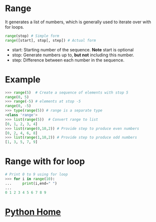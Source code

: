 # Range
 It generates a list of numbers, which is generally used to iterate over with for loops.
```Python
range(stop) # Simple form
range([start], stop[, step]) # Actual form
```
- start: Starting number of the sequence. **Note** start is optional
- stop: Generate numbers up to, **but not** including this number.
- step: Difference between each number in the sequence.

# Example
```Python
>>> range(5)  # Create a sequence of elements with stop 5       
range(0, 5)         
>>> range(-5) # elements at stop -5       
range(0, -5)        
>>> type(range(5)) # range is a separate type
<class 'range'>     
>>> list(range(5))  # Convert range to list
[0, 1, 2, 3, 4]
>>> list(range(0,10,2)) # Provide step to produce even numbers
[0, 2, 4, 6, 8]
>>> list(range(1,10,2)) # Provide step to produce odd numbers
[1, 3, 5, 7, 9]     
```
# Range with for loop
```Python
# Print 0 to 9 using for loop
>>> for i in range(10):
...     print(i,end=" ")
...
0 1 2 3 4 5 6 7 8 9
```
# [Python Home](index.html#Range)

